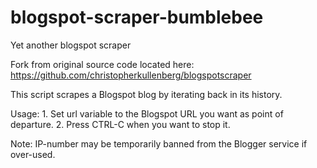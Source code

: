 # blogspot-scraper-bumblebee
Yet another blogspot scraper

Fork from original source code located here: https://github.com/christopherkullenberg/blogspotscraper 

This script scrapes a Blogspot blog by iterating back in its history.

Usage:
    1. Set url variable to the Blogspot URL you want as point of departure.
    2. Press CTRL-C when you want to stop it.

Note:  IP-number may be temporarily banned from the Blogger service if over-used.
